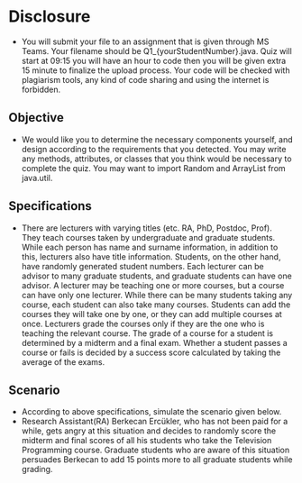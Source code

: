 # Disclosure
- You will submit your file to an assignment that is given through MS Teams. Your filename should be Q1_{yourStudentNumber}.java. Quiz will start at 09:15 you will have an hour to code then you will be given extra 15 minute to finalize the upload process. Your code will be checked with plagiarism tools, any kind of code sharing and using the internet is forbidden. 
## Objective
- We would like you to determine the necessary components yourself, and design according to the
requirements that you detected. You may write any methods, attributes, or classes that you think would
be necessary to complete the quiz. You may want to import Random and ArrayList from java.util.
## Specifications
- There are lecturers with varying titles (etc. RA, PhD, Postdoc, Prof). They teach courses taken by
undergraduate and graduate students. While each person has name and surname information, in
addition to this, lecturers also have title information. Students, on the other hand, have randomly
generated student numbers. Each lecturer can be advisor to many graduate students, and graduate
students can have one advisor. A lecturer may be teaching one or more courses, but a course can have
only one lecturer. While there can be many students taking any course, each student can also take many
courses. Students can add the courses they will take one by one, or they can add multiple courses at
once. Lecturers grade the courses only if they are the one who is teaching the relevant course. The grade
of a course for a student is determined by a midterm and a final exam. Whether a student passes a
course or fails is decided by a success score calculated by taking the average of the exams.
## Scenario
- According to above specifications, simulate the scenario given below.
- Research Assistant(RA) Berkecan Ercükler, who has not been paid for a while, gets angry at this situation
and decides to randomly score the midterm and final scores of all his students who take the Television
Programming course. Graduate students who are aware of this situation persuades Berkecan to add 15
points more to all graduate students while grading.